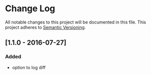 # Change Log
All notable changes to this project will be documented in this file.
This project adheres to [Semantic Versioning](http://semver.org/).

## [1.1.0 - 2016-07-27]
### Added
- option to log diff
